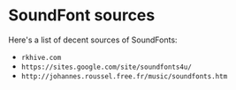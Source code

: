 # SoundFont sources
Here's a list of decent sources of SoundFonts:
- `rkhive.com`
- `https://sites.google.com/site/soundfonts4u/`
- `http://johannes.roussel.free.fr/music/soundfonts.htm`

